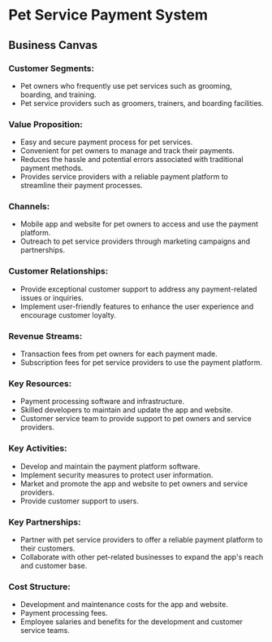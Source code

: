 
# Pet Service Payment System
## Business Canvas

### Customer Segments:

- Pet owners who frequently use pet services such as grooming, boarding, and training.
- Pet service providers such as groomers, trainers, and boarding facilities.

### Value Proposition:

- Easy and secure payment process for pet services.
- Convenient for pet owners to manage and track their payments.
- Reduces the hassle and potential errors associated with traditional payment methods.
- Provides service providers with a reliable payment platform to streamline their payment processes.

### Channels:

- Mobile app and website for pet owners to access and use the payment platform.
- Outreach to pet service providers through marketing campaigns and partnerships.

### Customer Relationships:

- Provide exceptional customer support to address any payment-related issues or inquiries.
- Implement user-friendly features to enhance the user experience and encourage customer loyalty.

### Revenue Streams:

- Transaction fees from pet owners for each payment made.
- Subscription fees for pet service providers to use the payment platform.

### Key Resources:

- Payment processing software and infrastructure.
- Skilled developers to maintain and update the app and website.
- Customer service team to provide support to pet owners and service providers.

### Key Activities:

- Develop and maintain the payment platform software.
- Implement security measures to protect user information.
- Market and promote the app and website to pet owners and service providers.
- Provide customer support to users.

### Key Partnerships:

- Partner with pet service providers to offer a reliable payment platform to their customers.
- Collaborate with other pet-related businesses to expand the app's reach and customer base.

### Cost Structure:

- Development and maintenance costs for the app and website.
- Payment processing fees.
- Employee salaries and benefits for the development and customer service teams.
